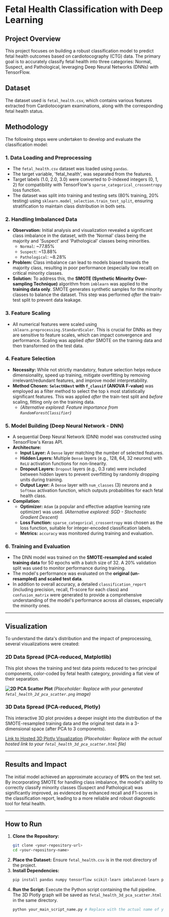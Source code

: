 # Fetal Health Classification with Deep Learning

## Project Overview

This project focuses on building a robust classification model to predict fetal health outcomes based on cardiotocography (CTG) data. The primary goal is to accurately classify fetal health into three categories: Normal, Suspect, and Pathological, leveraging Deep Neural Networks (DNNs) with TensorFlow.

## Dataset

The dataset used is `fetal_health.csv`, which contains various features extracted from Cardiotocogram examinations, along with the corresponding fetal health status.

## Methodology

The following steps were undertaken to develop and evaluate the classification model:

### 1. Data Loading and Preprocessing

* The `fetal_health.csv` dataset was loaded using `pandas`.
* The target variable, 'fetal_health', was separated from the features.
* Target labels (1.0, 2.0, 3.0) were converted to 0-indexed integers (0, 1, 2) for compatibility with TensorFlow's `sparse_categorical_crossentropy` loss function.
* The dataset was split into training and testing sets (80% training, 20% testing) using `sklearn.model_selection.train_test_split`, ensuring stratification to maintain class distribution in both sets.

### 2. Handling Imbalanced Data

* **Observation:** Initial analysis and visualization revealed a significant class imbalance in the dataset, with the 'Normal' class being the majority and 'Suspect' and 'Pathological' classes being minorities.
    * `Normal`: ~77.85%
    * `Suspect`: ~13.88%
    * `Pathological`: ~8.28%
* **Problem:** Class imbalance can lead to models biased towards the majority class, resulting in poor performance (especially low recall) on critical minority classes.
* **Solution:** To address this, the **SMOTE (Synthetic Minority Over-sampling Technique)** algorithm from `imblearn` was applied to the **training data only**. SMOTE generates synthetic samples for the minority classes to balance the dataset. This step was performed *after* the train-test split to prevent data leakage.

### 3. Feature Scaling

* All numerical features were scaled using `sklearn.preprocessing.StandardScaler`. This is crucial for DNNs as they are sensitive to feature scales, which can impact convergence and performance. Scaling was applied *after* SMOTE on the training data and then transformed on the test data.

### 4. Feature Selection

* **Necessity:** While not strictly mandatory, feature selection helps reduce dimensionality, speed up training, mitigate overfitting by removing irrelevant/redundant features, and improve model interpretability.
* **Method Chosen:** **`SelectKBest` with `f_classif` (ANOVA F-value)** was employed as a filter method to select the top `k` most statistically significant features. This was applied *after* the train-test split and *before* scaling, fitting only on the training data.
    * *(Alternative explored: Feature importance from `RandomForestClassifier`)*

### 5. Model Building (Deep Neural Network - DNN)

* A sequential Deep Neural Network (DNN) model was constructed using TensorFlow's Keras API.
* **Architecture:**
    * **Input Layer:** A `Dense` layer matching the number of selected features.
    * **Hidden Layers:** Multiple `Dense` layers (e.g., 128, 64, 32 neurons) with `ReLU` activation functions for non-linearity.
    * **Dropout Layers:** `Dropout` layers (e.g., 0.3 rate) were included between hidden layers to prevent overfitting by randomly dropping units during training.
    * **Output Layer:** A `Dense` layer with `num_classes` (3) neurons and a `Softmax` activation function, which outputs probabilities for each fetal health class.
* **Compilation:**
    * **Optimizer:** `Adam` (a popular and effective adaptive learning rate optimizer) was used.
        *(Alternative explored: SGD - Stochastic Gradient Descent)*
    * **Loss Function:** `sparse_categorical_crossentropy` was chosen as the loss function, suitable for integer-encoded classification labels.
    * **Metrics:** `accuracy` was monitored during training and evaluation.

### 6. Training and Evaluation

* The DNN model was trained on the **SMOTE-resampled and scaled training data** for 50 epochs with a batch size of 32. A 20% validation split was used to monitor performance during training.
* The model's performance was evaluated on the **original (un-resampled) and scaled test data**.
* In addition to overall accuracy, a detailed `classification_report` (including precision, recall, f1-score for each class) and `confusion_matrix` were generated to provide a comprehensive understanding of the model's performance across all classes, especially the minority ones.

---

## Visualization

To understand the data's distribution and the impact of preprocessing, several visualizations were created:

### 2D Data Spread (PCA-reduced, Matplotlib)

This plot shows the training and test data points reduced to two principal components, color-coded by fetal health category, providing a flat view of their separation.

**![2D PCA Scatter Plot](fetal_health_2d_pca_scatter.png)**
*(Placeholder: Replace with your generated `fetal_health_2d_pca_scatter.png` image)*

### 3D Data Spread (PCA-reduced, Plotly)

This interactive 3D plot provides a deeper insight into the distribution of the SMOTE-resampled training data and the original test data in a 3-dimensional space (after PCA to 3 components).

[Link to Hosted 3D Plotly Visualization](fetal_health_3d_pca_scatter.html)
*(Placeholder: Replace with the actual hosted link to your `fetal_health_3d_pca_scatter.html` file)*

---

## Results and Impact

The initial model achieved an approximate accuracy of **91%** on the test set. By incorporating SMOTE for handling class imbalance, the model's ability to correctly classify minority classes (Suspect and Pathological) was significantly improved, as evidenced by enhanced recall and F1-scores in the classification report, leading to a more reliable and robust diagnostic tool for fetal health.

---

## How to Run

1.  **Clone the Repository:**
    ```bash
    git clone <your-repository-url>
    cd <your-repository-name>
    ```
2.  **Place the Dataset:** Ensure `fetal_health.csv` is in the root directory of the project.
3.  **Install Dependencies:**
    ```bash
    pip install pandas numpy tensorflow scikit-learn imbalanced-learn plotly matplotlib seaborn
    ```
4.  **Run the Script:**
    Execute the Python script containing the full pipeline. The 3D Plotly graph will be saved as `fetal_health_3d_pca_scatter.html` in the same directory.
    ```bash
    python your_main_script_name.py # Replace with the actual name of your Python file
    ```
